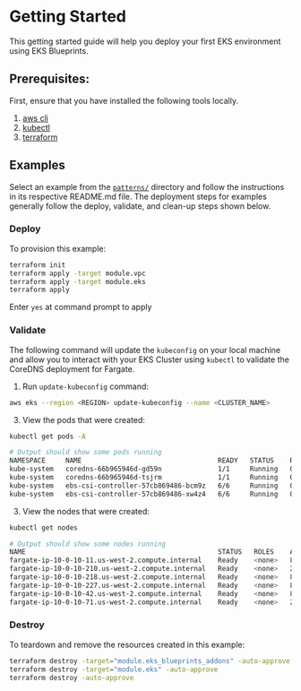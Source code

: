 # Getting Started

This getting started guide will help you deploy your first EKS environment using EKS Blueprints.

## Prerequisites:

First, ensure that you have installed the following tools locally.

1. [aws cli](https://docs.aws.amazon.com/cli/latest/userguide/install-cliv2.html)
2. [kubectl](https://Kubernetes.io/docs/tasks/tools/)
3. [terraform](https://learn.hashicorp.com/tutorials/terraform/install-cli)

## Examples

Select an example from the [`patterns/`](https://github.com/aws-ia/terraform-aws-eks-blueprints/tree/main/patterns) directory and follow the instructions in its respective README.md file. The deployment steps for examples generally follow the deploy, validate, and clean-up steps shown below.

### Deploy

To provision this example:

```sh
terraform init
terraform apply -target module.vpc
terraform apply -target module.eks
terraform apply
```

Enter `yes` at command prompt to apply

### Validate

The following command will update the `kubeconfig` on your local machine and allow you to interact with your EKS Cluster using `kubectl` to validate the CoreDNS deployment for Fargate.

1. Run `update-kubeconfig` command:

```sh
aws eks --region <REGION> update-kubeconfig --name <CLUSTER_NAME>
```

3. View the pods that were created:

```sh
kubectl get pods -A

# Output should show some pods running
NAMESPACE     NAME                                  READY   STATUS    RESTARTS   AGE
kube-system   coredns-66b965946d-gd59n              1/1     Running   0          92s
kube-system   coredns-66b965946d-tsjrm              1/1     Running   0          92s
kube-system   ebs-csi-controller-57cb869486-bcm9z   6/6     Running   0          90s
kube-system   ebs-csi-controller-57cb869486-xw4z4   6/6     Running   0          90s
```

3. View the nodes that were created:

```sh
kubectl get nodes

# Output should show some nodes running
NAME                                                STATUS   ROLES    AGE     VERSION
fargate-ip-10-0-10-11.us-west-2.compute.internal    Ready    <none>   8m7s    v1.24.8-eks-a1bebd3
fargate-ip-10-0-10-210.us-west-2.compute.internal   Ready    <none>   2m50s   v1.24.8-eks-a1bebd3
fargate-ip-10-0-10-218.us-west-2.compute.internal   Ready    <none>   8m6s    v1.24.8-eks-a1bebd3
fargate-ip-10-0-10-227.us-west-2.compute.internal   Ready    <none>   8m8s    v1.24.8-eks-a1bebd3
fargate-ip-10-0-10-42.us-west-2.compute.internal    Ready    <none>   8m6s    v1.24.8-eks-a1bebd3
fargate-ip-10-0-10-71.us-west-2.compute.internal    Ready    <none>   2m48s   v1.24.8-eks-a1bebd3
```

### Destroy

To teardown and remove the resources created in this example:

```sh
terraform destroy -target="module.eks_blueprints_addons" -auto-approve
terraform destroy -target="module.eks" -auto-approve
terraform destroy -auto-approve
```
